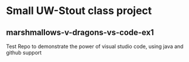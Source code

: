# Small UW-Stout class project
## marshmallows-v-dragons-vs-code-ex1
Test Repo to demonstrate the power of visual studio code, using java and github support
